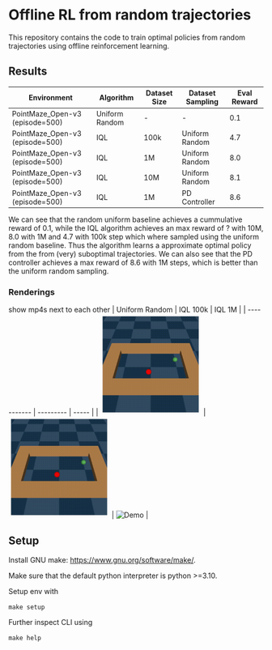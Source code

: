 # Offline RL from random trajectories

This repository contains the code to train optimal policies from random trajectories using offline reinforcement learning.

## Results

| Environment | Algorithm | Dataset Size | Dataset Sampling | Eval Reward |
| ----------- | --------- | ----- | ----- | ----- |
| PointMaze_Open-v3 (episode=500) | Uniform Random | - | - |  0.1 |
| PointMaze_Open-v3 (episode=500) | IQL | 100k | Uniform Random | 4.7 |
| PointMaze_Open-v3 (episode=500) | IQL | 1M | Uniform Random | 8.0 |
| PointMaze_Open-v3 (episode=500) | IQL | 10M | Uniform Random | 8.1 |
| PointMaze_Open-v3 (episode=500) | IQL | 1M | PD Controller | 8.6 |

We can see that the random uniform baseline achieves a cummulative reward of 0.1, while the IQL algorithm achieves an max reward of ? with 10M, 8.0 with 1M and 4.7 with 100k step which where sampled using the uniform random baseline. Thus the algorithm learns a approximate optimal policy from the from (very) suboptimal trajectories. We can also see that the PD controller achieves a max reward of 8.6 with 1M steps, which is better than the uniform random sampling.

### Renderings
show mp4s next to each other
| Uniform Random | IQL 100k | IQL 1M |
| ----------- | --------- | ----- |
| <img src="videos/PointMaze_Open_random_uniform.gif" alt="Demo" width="200"/> | <img src="videos/PointMaze_Open_IQL_100k.gif" alt="Demo" width="200"/> | <img src="videos/PointMaze_Open_IQL_1M.gif" alt="Demo" width="200"/> |
 

## Setup
Install GNU make: https://www.gnu.org/software/make/.

Make sure that the default python interpreter is python >=3.10.

Setup env with
```
make setup
```

Further inspect CLI using 
```
make help
```